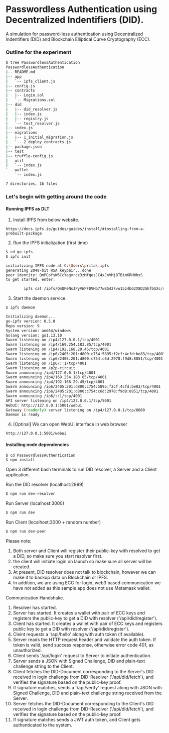 # Passwordless Authentication using Decentralized Indentifiers (DID).
A simulation for password-less authentication using Decentralized Indentifiers (DID) and Blockchain Elliptical Curve Cryptography (ECC).


### Outline for the experiment

```bash
$ tree PasswordlessAuthentication
PasswordlessAuthentication
|-- README.md
|-- app
|   `-- ipfs_client.js
|-- config.js
|-- contracts
|   |-- Login.sol
|   `-- Migrations.sol
|-- did
|   |-- did_resolver.js
|   |-- index.js
|   |-- registry.js
|   `-- test_resolver.js
|-- index.js
|-- migrations
|   |-- 1_initial_migration.js
|   `-- 2_deploy_contracts.js
|-- package.json
|-- test
|-- truffle-config.js
|-- util
|   `-- index.js
`-- wallet
    `-- index.js

7 directories, 16 files

```

### Let's begin with getting around the code

#### Running IPFS as DLT
1. Install IPFS from below website.

```
https://docs.ipfs.io/guides/guides/install/#installing-from-a-prebuilt-package
```

2. Run the IPFS initialization (first time)

```bash
$ cd go-ipfs
$ ipfs init

initializing IPFS node at C:\Users\prita\.ipfs
generating 2048-bit RSA keypair...done
peer identity: QmPCofsW6CcYegvrcz3zMfqesJC4xJnVMj8TBim6RHWbxS
to get started, enter:

        ipfs cat /ipfs/QmQPeNsJPyVWPFDVHb77w8G42Fvo15z4bG2X8D2GhfbSXc/readme
```

3. Start the daemon service.

```bash
$ ipfs daemon

Initializing daemon...
go-ipfs version: 0.5.0
Repo version: 9
System version: amd64/windows
Golang version: go1.13.10
Swarm listening on /ip4/127.0.0.1/tcp/4001
Swarm listening on /ip4/169.254.183.85/tcp/4001
Swarm listening on /ip4/192.168.29.45/tcp/4001
Swarm listening on /ip6/2405:201:d800:c754:5895:f2cf:4cfd:be83/tcp/4001
Swarm listening on /ip6/2405:201:d800:c754:c6d:2978:f9d8:8851/tcp/4001
Swarm listening on /ip6/::1/tcp/4001
Swarm listening on /p2p-circuit
Swarm announcing /ip4/127.0.0.1/tcp/4001
Swarm announcing /ip4/169.254.183.85/tcp/4001
Swarm announcing /ip4/192.168.29.45/tcp/4001
Swarm announcing /ip6/2405:201:d800:c754:5895:f2cf:4cfd:be83/tcp/4001
Swarm announcing /ip6/2405:201:d800:c754:c6d:2978:f9d8:8851/tcp/4001
Swarm announcing /ip6/::1/tcp/4001
API server listening on /ip4/127.0.0.1/tcp/5001
WebUI: http://127.0.0.1:5001/webui
Gateway (readonly) server listening on /ip4/127.0.0.1/tcp/8080
Daemon is ready

```

4. [Optinal] We can open WebUI interface in web browser

```
http://127.0.0.1:5001/webui
```

#### Installing node dependencies

```bash
$ cd PasswordlessAuthentication
$ npm install
```

Open 3 different bash terminals to run DID resolver, a Server and a Client application.

Run the DID resolver (localhost:2999)
```bash
$ npm run dev-resolver
```

Run Server (localhost:3000)
```bash
$ npm run dev
```

Run Client (localhost:3000 + random number)
```bash
$ npm run dev-peer
```

Please note:
1. Both server and Client will register their public-key with resolved to get a DID, so make sure you start resolver first.
2. the client will initiate login on launch so make sure all server will be created.
3. At present, DID resolver does not talk to blockchain, however we can make it to backup data on Blockchain or IPFS.
4. In addition, we are using ECC for login, web3 based communication we have not added as this sample app does not use Metamask wallet.

Communication Handshake.
1. Resolver has started.
2. Server has started. It creates a wallet with pair of ECC keys and registers the public-key to get a DID with resolver ('/api/did/register').
3. Client has started. It creates a wallet with pair of ECC keys and registers public key to get a DID with resolver ('/api/did/register').
4. Cleint requests a '/api/hello' along with auth token (if available).
5. Server reads the HTTP request header and validate the auth token. If token is valid, send success response, otherwise error code 401, as unauthorized.
6. Client sends '/api/login' request to Server to initiate authentication.
7. Server sends a JSON with Signed Challenge, DID and plain-text challenge string to the Client.
8. Client fetches the DID-Document corresponding to the Server's DID received in login challenge from DID-Resolver ('/api/did/fetch'), and verifies the signature based on the public-key proof.
9. If signature matches, sends a '/api/verify' request along with JSON with Signed Challenge, DID and plain-text challenge string received from the Server.
10. Server fetches the DID-Document corresponding to the Client's DID received in login challenge from DID-Resolver ('/api/did/fetch'), and verifies the signature based on the public-key proof.
11. If signature matches sends a JWT auth token, and Client gets authenticated to the system.
